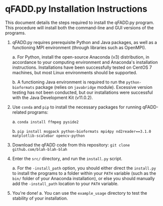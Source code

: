 # qFADD.py Installation Instructions

This document details the steps required to install the qFADD.py program.
This procedure will install both the command-line and GUI versions of the programs.

1. qFADD.py requires prerequisite Python and Java packages, as well as a functioning MPI environment (through
libraries such as OpenMPI).
    
    a. For Python, install the open-source Anaconda (v3) distribution, in accordance to your computing environment
and Anaconda's installation instructions. Installations have been successfully tested on CentOS 7 machines, but most Linux environments should be supported.
    
    b. A functioning Java environment is required to run the `python-bioformats` package (relies on `javabridge` module).
    Excessive version testing has not been conducted, but our installations were successful with the Java Development Kit (v11.0.2).

2. Use `conda` and `pip` to install the necessary packages for running qFADD-related programs:
    
    a. `conda install ffmpeg pyside2`
    
    b. `pip install msgpack python-bioformats mpi4py nd2reader==3.1.0 matplotlib-scalebar opencv-python`

3. Download the qFADD code from this repository: `git clone github.com/blah-blah-blah`

4. Enter the `src/` directory, and run the `install.py` script.

    a. For the `-install_path` option, you should either direct the `install.py` to install the programs to a folder within your 
    `PATH` variable (such as the `bin/` folder of your Anaconda installation), or else you should manually add the `-install_path` 
    location to your `PATH` variable.
    
5. You're done!
    a. You can use the `example_usage` directory to test the stability of your installation.
